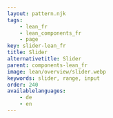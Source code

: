 ```yaml
---
layout: pattern.njk
tags: 
    - lean_fr
    - lean_components_fr
    - page
key: slider-lean_fr
title: Slider
alternativetitle: Slider
parent: components-lean_fr
image: lean/overview/slider.webp
keywords: slider, range, input
order: 240
availablelanguages: 
    - de
    - en
---
```


